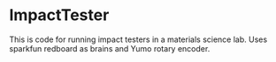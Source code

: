 # ImpactTester
This is code for running impact testers in a materials science lab. Uses sparkfun redboard as brains and Yumo rotary encoder.
